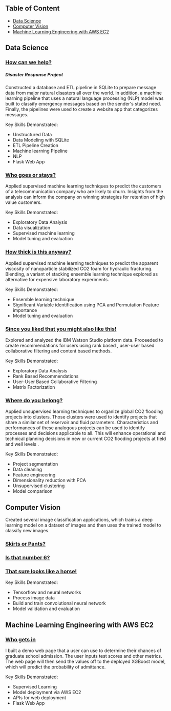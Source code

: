 ## Table of Content

- [Data Science](#0)
- [Computer Vision](#1)
- [Machine Learning Engineering with AWS EC2](#3)

<a id='0'></a>
## Data Science

### [How can we help?](https://github.com/toluwee/Data-Pipeline-for-Emergency-Message-Classification)
##### Disaster Response Project
Constructed a database and ETL pipeline in SQLite to prepare message data from major natural disasters all over the world. In addition, a machine learning pipeline that uses a natural language processing (NLP) model was built to classify emergency messages based on the sender's stated need. Finally, the pipelines were used to create a website app that categorizes messages.


Key Skills Demonstrated:
* Unstructured Data
* Data Modeling with SQLite
* ETL Pipeline Creation
* Machine learning Pipeline
* NLP 
* Flask Web App


### [Who goes or stays?](https://github.com/toluwee/Customer-Churn)
Applied supervised machine learning techniques to predict the customers of a telecommunication company who are likely to churn. Insights from the analysis can inform the company on winning strategies for retention of high value customers.

Key Skills Demonstrated:
- Exploratory Data Analysis
- Data visualization
- Supervised machine learning
- Model tuning and evaluation

### [How thick is this anyway?](https://github.com/toluwee/Rheology_prediction_with_blending_ensemble)
Applied supervised machine learning techniques to predict the apparent viscosity of nanoparticle stabilized CO2 foam for hydraulic fracturing. Blending, a variant of stacking ensemble learning technique explored as alternative for expensive laboratory experiments.

Key Skills Demonstrated:
- Ensemble learning technique
- Significant Variable identification using PCA and Permutation Feature importance
- Model tuning and evaluation

### [Since you liked that you might also like this!](https://github.com/toluwee/Since-you-liked-that-you-might-also-like-this)
Explored and analyzed the IBM Watson Studio platform data. Proceeded to create recommendations for users using rank based , user-user based collaborative filtering and content based methods. 

Key Skills Demonstrated:
* Exploratory Data Analysis
* Rank Based Recommendations
* User-User Based Collaborative Filtering
* Matrix Factorization


### [Where do you belong?](https://github.com/toluwee/Project-Segmentation)
Applied unsupervised learning techniques to organize global CO2 flooding projects into clusters. Those clusters were used to identify projects that share a similar set of reservoir and fluid parameters. Characteristics and performances of these analogous projects can be used to identify processes and decisions applicable to all. This will enhance operational and technical planning decisions in new or current CO2 flooding projects at field and well levels .

Key Skills Demonstrated:
- Project segmentation
- Data cleaning
- Feature engineering
- Dimensionality reduction with PCA
- Unsupervised clustering
- Model comparison

<a id='1'></a>
## Computer Vision

Created several image classification applications, which trains a deep learning model on a dataset of images and then uses the trained model to classify new images.

### [Skirts or Pants?](https://github.com/toluwee/Classifying-Fashion-MNIST-Dataset-with-CNN-Deep-Learning)

### [Is that number 6?](https://github.com/toluwee/Image_Classifier_Handwriting_Digits)

### [That sure looks like a horse!](https://github.com/toluwee/Classifying-Horses-and-Humans-with-CNN-Deep-Learning)

Key Skills Demonstrated:
- Tensorflow and neural networks
- Process image data
- Build and train convolutional neural network
- Model validation and evaluation

<a id='3'></a>
## Machine Learning Engineering with AWS EC2

### [Who gets in](https://github.com/toluwee/Who-gets-in)
I built a demo web page that a user can use to determine their chances of graduate school admission. The user inputs test scores and other metrics. The web page will then send the values off to the deployed XGBoost model, which will predict the probability of admittance. 

Key Skills Demonstrated:
- Supervised Learning
- Model deployment via AWS EC2
- APIs for web deployment
- Flask Web App


